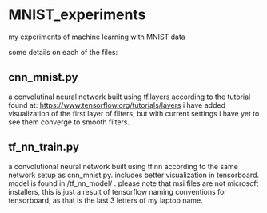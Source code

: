 # MNIST_experiments
my experiments of machine learning with MNIST data

some details on each of the files:

## cnn_mnist.py
a convolutinal neural network built using tf.layers according to the tutorial found at: https://www.tensorflow.org/tutorials/layers
i have added visualization of the first layer of filters, but with current settings i have yet to see them converge to smooth filters.

## tf_nn_train.py
a convolutional neural network built using tf.nn according to the same network setup as cnn_mnist.py. includes better visualization in tensorboard. 
model is found in /tf_nn_model/ . please note that msi files are not microsoft installers, this is just a result of tensorflow naming conventions for tensorboard, as that is the last 3 letters of my laptop name.


